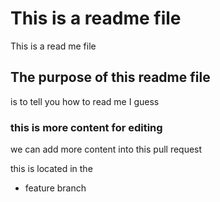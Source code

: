 # This is a readme file

This is a read me file

## The purpose of this readme file

is to tell you how to read me I guess 

### this is more content for editing

we can add more content into this pull request

this is located in the 

* feature branch 